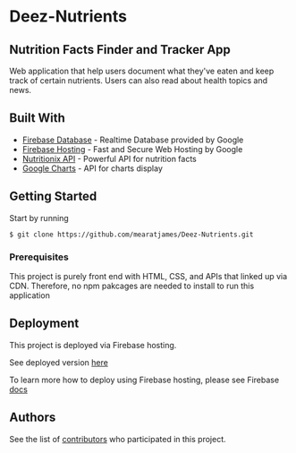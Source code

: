 # Deez-Nutrients
## Nutrition Facts Finder and Tracker App

Web application that help users document what they've eaten and keep track of certain nutrients. Users can also read about health topics and news.

## Built With

* [Firebase Database](https://firebase.google.com/products/realtime-database/) - Realtime Database provided by Google
* [Firebase Hosting](https://firebase.google.com/products/hosting/) - Fast and Secure Web Hosting by Google
* [Nutritionix API](https://developer.nutritionix.com/) - Powerful API for nutrition facts
* [Google Charts](https://developers.google.com/chart/) - API for charts display

## Getting Started

Start by running 

```
$ git clone https://github.com/mearatjames/Deez-Nutrients.git

```

### Prerequisites

This project is purely front end with HTML, CSS, and APIs that linked up via CDN. Therefore, no npm pakcages are needed to install to run this application


## Deployment

This project is deployed via Firebase hosting.

See deployed version [here](https://vitamind-b6c3c.firebaseapp.com/)

To learn more how to deploy using Firebase hosting, please see Firebase [docs](https://firebase.google.com/docs/hosting/deploying)


## Authors

See the list of [contributors](https://github.com/mearatjames/Deez-Nutrients/graphs/contributors) who participated in this project.
